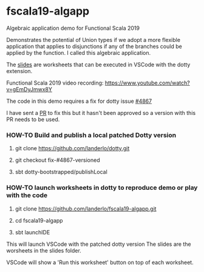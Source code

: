 # fscala19-algapp

Algebraic application demo for Functional Scala 2019

Demonstrates the potential of Union types if we adopt a more flexible
application that applies to disjunctions if any of the branches could be
applied by the function. I called this algebraic application.

The [slides](https://github.com/landerlo/fscala19-algapp/tree/master/slides) are worksheets that can be executed in VSCode with the dotty
extension.

Functional Scala 2019 video recording: <https://www.youtube.com/watch?v=gEmDyJmwx8Y>

The code in this demo requires a fix for dotty issue [#4867](https://github.com/lampepfl/dotty/issues/4867)

I have sent a [PR](https://github.com/lampepfl/dotty/pull/7829) to fix this but it hasn't been approved so a version with this PR needs to be used.

### HOW-TO Build and publish a local patched Dotty version

1. git clone https://github.com/landerlo/dotty.git

2. git checkout fix-#4867-versioned

3. sbt dotty-bootstrapped/publishLocal

### HOW-TO launch worksheets in dotty to reproduce demo or play with the code
1. git clone https://github.com/landerlo/fscala19-algapp.git

1. cd fscala19-algapp

2. sbt launchIDE

This will launch VSCode with the patched dotty version
The slides are the worsheets in the slides folder.

VSCode will show a 'Run this worksheet' button on top of each worksheet.
